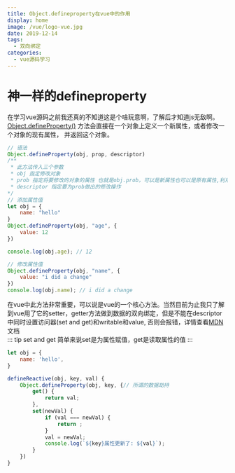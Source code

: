 ```yaml
---
title: Object.defineproperty在vue中的作用
display: home
image: /vue/logo-vue.jpg
date: 2019-12-14
tags: 
  - 双向绑定
categories:
  - vue源码学习
---
```


# 神一样的defineproperty
在学习vue源码之前我还真的不知道这是个啥玩意啊，了解后才知道js无敌啊。<br>
[Object.defineProperty()](https://developer.mozilla.org/zh-CN/docs/Web/JavaScript/Reference/Global_Objects/Object/defineProperty) 方法会直接在一个对象上定义一个新属性，或者修改一个对象的现有属性， 并返回这个对象。<br>
``` js
// 语法
Object.defineProperty(obj, prop, descriptor)
/**
 * 此方法传入三个参数
 * obj 指定修改对象
 * prob 指定将要修改的对象的属性 也就是obj.prob，可以是新属性也可以是原有属性,利用descriptor中的value
 * descriptor 指定要为prob做出的修改操作
*/ 
// 添加属性值
let obj = {
    name: "hello"
}
Object.defineProperty(obj, "age", {
    value: 12
})

console.log(obj.age); // 12

// 修改属性值
Object.defineProperty(obj, "name", {
    value: "i did a change"
})
console.log(obj.name); // i did a change

```
在vue中此方法非常重要，可以说是vue的一个核心方法。当然目前为止我只了解到vue用了它的setter，getter方法做到数据的双向绑定，但是不能在descriptor中同时设置访问器(set and get)和writable和value, 否则会报错，详情查看[MDN](https://developer.mozilla.org/zh-CN/docs/Web/JavaScript/Reference/Global_Objects/Object/defineProperty)文档<br>
::: tip set and get
简单来说set是为属性赋值，get是读取属性的值
:::

``` js
let obj = {
    name: 'hello',
}

defineReactive(obj, key, val) {
    Object.defineProperty(obj, key, {// 所谓的数据劫持
        get() {
            return val;
        },
        set(newVal) {
            if (val === newVal) {
                return ;
            }
            val = newVal;
            console.log(`${key}属性更新了: ${val}`);
        }
    })
}
```

